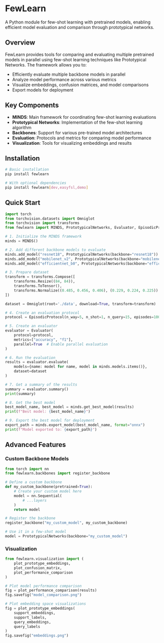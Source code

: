# FewLearn

A Python module for few-shot learning with pretrained models, enabling efficient model evaluation and comparison through prototypical networks.

## Overview

FewLearn provides tools for comparing and evaluating multiple pretrained models in parallel using few-shot learning techniques like Prototypical Networks. The framework allows you to:

- Efficiently evaluate multiple backbone models in parallel
- Analyze model performance across various metrics
- Visualize embeddings, confusion matrices, and model comparisons
- Export models for deployment

## Key Components

- **MINDS**: Main framework for coordinating few-shot learning evaluations
- **Prototypical Networks**: Implementation of the few-shot learning algorithm
- **Backbones**: Support for various pre-trained model architectures 
- **Evaluation**: Protocols and metrics for comparing model performance
- **Visualization**: Tools for visualizing embeddings and results

## Installation

```bash
# Basic installation
pip install fewlearn

# With optional dependencies
pip install fewlearn[dev,easyfsl,demo]
```

## Quick Start

```python
import torch
from torchvision.datasets import Omniglot
from torchvision import transforms
from fewlearn import MINDS, PrototypicalNetworks, Evaluator, EpisodicProtocol

# 1. Initialize the MINDS framework
minds = MINDS()

# 2. Add different backbone models to evaluate
minds.add_model("resnet18", PrototypicalNetworks(backbone="resnet18"))
minds.add_model("mobilenet_v2", PrototypicalNetworks(backbone="mobilenet_v2"))
minds.add_model("efficientnet_b0", PrototypicalNetworks(backbone="efficientnet_b0"))

# 3. Prepare dataset
transform = transforms.Compose([
    transforms.Resize((84, 84)),
    transforms.ToTensor(),
    transforms.Normalize((0.485, 0.456, 0.406), (0.229, 0.224, 0.225))
])

dataset = Omniglot(root='./data', download=True, transform=transform)

# 4. Create an evaluation protocol
protocol = EpisodicProtocol(n_way=5, n_shot=1, n_query=15, episodes=100)

# 5. Create an evaluator
evaluator = Evaluator(
    protocol=protocol,
    metrics=["accuracy", "f1"],
    parallel=True  # Enable parallel evaluation
)

# 6. Run the evaluation
results = evaluator.evaluate(
    models={name: model for name, model in minds.models.items()},
    dataset=dataset
)

# 7. Get a summary of the results
summary = evaluator.summary()
print(summary)

# 8. Get the best model
best_model_name, best_model = minds.get_best_model(results)
print(f"Best model: {best_model_name}")

# 9. Export the best model for deployment
export_path = minds.export_model(best_model_name, format="onnx")
print(f"Model exported to: {export_path}")
```

## Advanced Features

### Custom Backbone Models

```python
from torch import nn
from fewlearn.backbones import register_backbone

# Define a custom backbone
def my_custom_backbone(pretrained=True):
    # Create your custom model here
    model = nn.Sequential(
        # ...layers
    )
    return model

# Register the backbone
register_backbone("my_custom_model", my_custom_backbone)

# Use it in a few-shot model
model = PrototypicalNetworks(backbone="my_custom_model")
```

### Visualization

```python
from fewlearn.visualization import (
    plot_prototype_embeddings,
    plot_confusion_matrix,
    plot_performance_comparison
)

# Plot model performance comparison
fig = plot_performance_comparison(results)
fig.savefig("model_comparison.png")

# Plot embedding space visualizations
fig = plot_prototype_embeddings(
    support_embeddings,
    support_labels,
    query_embeddings,
    query_labels
)
fig.savefig("embeddings.png")
```

